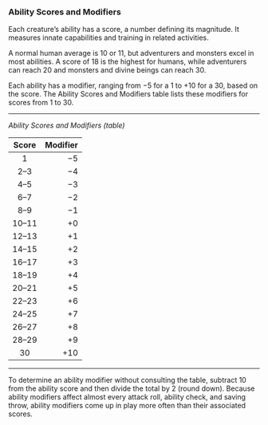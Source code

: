### Ability Scores and Modifiers

Each creature’s ability has a score, a number defining its magnitude.
It measures innate capabilities and training in related activities.

A normal human average is 10 or 11, but adventurers and monsters excel in most abilities.
A score of 18 is the highest for humans, while adventurers can reach 20 and monsters and divine beings can reach 30.

Each ability has a modifier, ranging from −5 for a 1 to +10 for a 30, based on the score.
The Ability Scores and Modifiers table lists these modifiers for scores from 1 to 30.

___
<!-- markdownlint-disable-next-line no-emphasis-as-heading -->
_Ability Scores and Modifiers (table)_

| Score | Modifier |
|:-----:|---------:|
|   1   |       −5 |
|  2–3  |       −4 |
|  4–5  |       −3 |
|  6–7  |       −2 |
|  8–9  |       −1 |
| 10–11 |       +0 |
| 12–13 |       +1 |
| 14–15 |       +2 |
| 16–17 |       +3 |
| 18–19 |       +4 |
| 20–21 |       +5 |
| 22–23 |       +6 |
| 24–25 |       +7 |
| 26–27 |       +8 |
| 28–29 |       +9 |
|   30  |      +10 |

___

To determine an ability modifier without consulting the table, subtract 10 from the ability score and then divide the total by 2 (round down).
Because ability modifiers affect almost every attack roll, ability check, and saving throw, ability modifiers come up in play more often than their associated scores.
